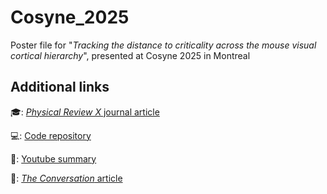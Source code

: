 # Cosyne_2025
Poster file for "_Tracking the distance to criticality across the mouse visual cortical hierarchy_", presented at Cosyne 2025 in Montreal

## Additional links
🎓: [_Physical Review X_ journal article](https://doi.org/10.1103/PhysRevX.14.031021)

💻: [Code repository](https://github.com/brendanjohnharris/Criticality)

🎥: [Youtube summary](https://youtu.be/4_rIMEl-pcU?si=7DGl8hpQ7orZaxCy)

📰: [_The Conversation_ article](https://theconversation.com/crashes-blackouts-and-climate-tipping-points-how-can-we-tell-when-a-system-is-close-to-the-edge-236683)

